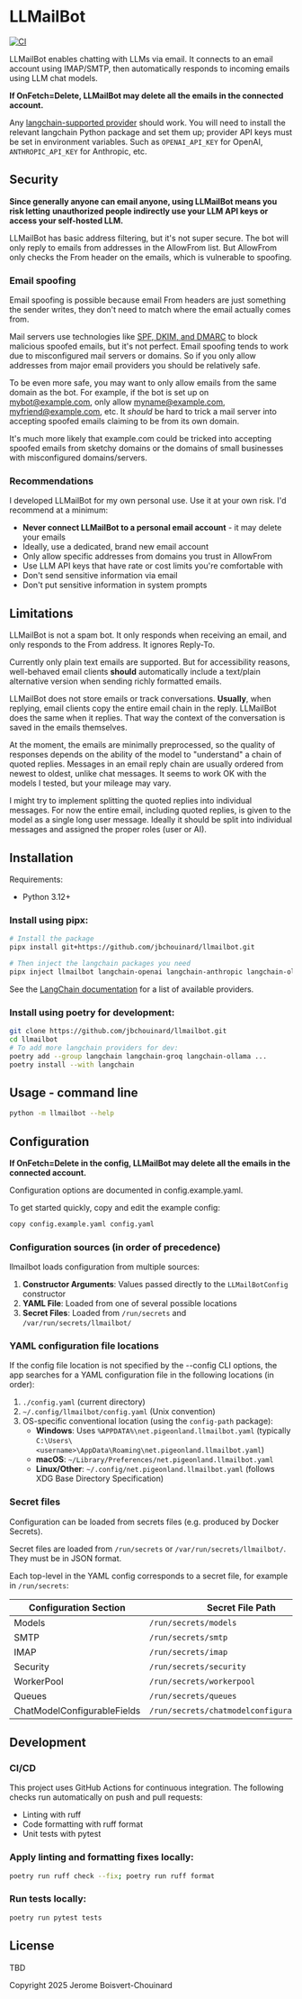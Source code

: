 # LLMailBot

[![CI](https://github.com/jbchouinard/llmailbot/actions/workflows/ci.yml/badge.svg)](https://github.com/jbchouinard/llmailbot/actions/workflows/ci.yml)

LLMailBot enables chatting with LLMs via email. It connects to an email account
using IMAP/SMTP, then automatically responds to incoming emails using LLM chat models.

**If OnFetch=Delete, LLMailBot may delete all the emails in the connected account.**

Any [langchain-supported provider](https://python.langchain.com/docs/integrations/providers/)
should work. You will need to install the relevant langchain Python package and
set them up; provider API keys must be set in environment variables.
Such as `OPENAI_API_KEY` for OpenAI, `ANTHROPIC_API_KEY` for Anthropic, etc.

## Security

**Since generally anyone can email anyone, using LLMailBot means you risk letting**
**unauthorized people indirectly use your LLM API keys or access your self-hosted LLM.**

LLMailBot has basic address filtering, but it's not super secure.
The bot will only reply to emails from addresses in the AllowFrom list.
But AllowFrom only checks the From header on the emails, which is vulnerable to spoofing.

### Email spoofing

Email spoofing is possible because email From headers are just something the sender
writes, they don't need to match where the email actually comes from.

Mail servers use technologies like [SPF, DKIM, and DMARC](https://www.fastmail.com/blog/spf-dkim-dmarc/)
to block malicious spoofed emails, but it's not perfect.
Email spoofing tends to work due to misconfigured mail servers or domains.
So if you only allow addresses from major email providers you should be relatively safe.

To be even more safe, you may want to only allow emails from the same domain as the bot.
For example, if the bot is set up on mybot@example.com, only allow myname@example.com,
myfriend@example.com, etc. It *should* be hard to trick a mail server
into accepting spoofed emails claiming to be from its own domain.

It's much more likely that example.com could be tricked into accepting spoofed emails
from sketchy domains or the domains of small businesses with misconfigured domains/servers.

### Recommendations

I developed LLMailBot for my own personal use. Use it at your own risk. I'd recommend at a minimum:
- **Never connect LLMailBot to a personal email account** - it may delete your emails
- Ideally, use a dedicated, brand new email account
- Only allow specific addresses from domains you trust in AllowFrom
- Use LLM API keys that have rate or cost limits you're comfortable with
- Don't send sensitive information via email
- Don't put sensitive information in system prompts

## Limitations

LLMailBot is not a spam bot. It only responds when receiving an email, and
only responds to the From address. It ignores Reply-To.

Currently only plain text emails are supported. But for accessibility reasons,
well-behaved email clients **should** automatically include a text/plain alternative
version when sending richly formatted emails.

LLMailBot does not store emails or track conversations.
**Usually**, when replying, email clients copy the entire email chain in
the reply. LLMailBot does the same when it replies.
That way the context of the conversation is saved in the emails themselves.

At the moment, the emails are minimally preprocessed, so the quality of responses
depends on the ability of the model to "understand" a chain of quoted replies.
Messages in an email reply chain are usually ordered from newest to oldest, unlike chat messages.
It seems to work OK with the models I tested, but your mileage may vary.

I might try to implement splitting the quoted replies into individual
messages. For now the entire email, including quoted replies, is given to the model
as a single long user message. Ideally it should be split into individual messages
and assigned the proper roles (user or AI).

## Installation

Requirements:
- Python 3.12+

### Install using pipx:

```bash
# Install the package
pipx install git+https://github.com/jbchouinard/llmailbot.git

# Then inject the langchain packages you need
pipx inject llmailbot langchain-openai langchain-anthropic langchain-ollama
```

See the [LangChain documentation](https://python.langchain.com/docs/integrations/providers/) for a list of available providers.

### Install using poetry for development:

```bash
git clone https://github.com/jbchouinard/llmailbot.git
cd llmailbot
# To add more langchain providers for dev:
poetry add --group langchain langchain-groq langchain-ollama ...
poetry install --with langchain
```

## Usage - command line
```bash
python -m llmailbot --help
```

## Configuration

**If OnFetch=Delete in the config, LLMailBot may delete all the emails in the connected account.**

Configuration options are documented in config.example.yaml.

To get started quickly, copy and edit the example config:

```bash
copy config.example.yaml config.yaml
```

### Configuration sources (in order of precedence)

llmailbot loads configuration from multiple sources:

1. **Constructor Arguments**: Values passed directly to the `LLMailBotConfig` constructor
2. **YAML File**: Loaded from one of several possible locations
3. **Secret Files**: Loaded from `/run/secrets` and `/var/run/secrets/llmailbot/`

### YAML configuration file locations

If the config file location is not specified by the --config CLI options,
the app searches for a YAML configuration file in the following locations (in order):

1. `./config.yaml` (current directory)
2. `~/.config/llmailbot/config.yaml` (Unix convention)
3. OS-specific conventional location (using the `config-path` package):
   - **Windows**: Uses `%APPDATA%\net.pigeonland.llmailbot.yaml` (typically `C:\Users\<username>\AppData\Roaming\net.pigeonland.llmailbot.yaml`)
   - **macOS**: `~/Library/Preferences/net.pigeonland.llmailbot.yaml`
   - **Linux/Other**: `~/.config/net.pigeonland.llmailbot.yaml` (follows XDG Base Directory Specification)

### Secret files

Configuration can be loaded from secrets files (e.g. produced by Docker Secrets).

Secret files are loaded from `/run/secrets` or `/var/run/secrets/llmailbot/`. They must be in JSON format.

Each top-level in the YAML config corresponds to a secret file, for example in `/run/secrets`:

| Configuration Section       | Secret File Path                           |
|-----------------------------|--------------------------------------------|
| Models                      | `/run/secrets/models`                      |
| SMTP                        | `/run/secrets/smtp`                        |
| IMAP                        | `/run/secrets/imap`                        |
| Security                    | `/run/secrets/security`                    |
| WorkerPool                  | `/run/secrets/workerpool`                  |
| Queues                      | `/run/secrets/queues`                      |
| ChatModelConfigurableFields | `/run/secrets/chatmodelconfigurablefields` |


## Development

### CI/CD

This project uses GitHub Actions for continuous integration. The following checks run automatically on push and pull requests:

- Linting with ruff
- Code formatting with ruff format
- Unit tests with pytest

### Apply linting and formatting fixes locally:

```bash
poetry run ruff check --fix; poetry run ruff format
```

### Run tests locally:

```bash
poetry run pytest tests
```

## License

TBD

Copyright 2025 Jerome Boisvert-Chouinard

